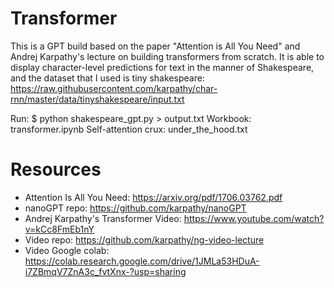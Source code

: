 # Transformer

This is a GPT build based on the paper "Attention is All You Need" and Andrej Karpathy's lecture on building transformers from scratch. It is able to display character-level predictions for text in the manner of Shakespeare, and the dataset that I used is tiny shakespeare: https://raw.githubusercontent.com/karpathy/char-rnn/master/data/tinyshakespeare/input.txt

Run: $ python shakespeare_gpt.py > output.txt
Workbook: transformer.ipynb
Self-attention crux: under_the_hood.txt

# Resources
- Attention Is All You Need: https://arxiv.org/pdf/1706.03762.pdf
- nanoGPT repo: https://github.com/karpathy/nanoGPT
- Andrej Karpathy's Transformer Video: https://www.youtube.com/watch?v=kCc8FmEb1nY
- Video repo: https://github.com/karpathy/ng-video-lecture
- Video Google colab: https://colab.research.google.com/drive/1JMLa53HDuA-i7ZBmqV7ZnA3c_fvtXnx-?usp=sharing
